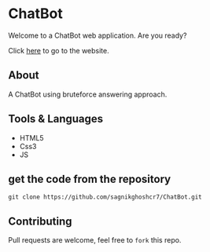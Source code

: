 # ChatBot
Welcome to a ChatBot web application. 
Are you ready?

Click [here](https://sagnikghoshcr7.github.io/ChatBot/) to go to the website.

## About
A ChatBot using bruteforce answering approach.

## Tools & Languages
- HTML5
- Css3
- JS

## get the code from the repository
```
git clone https://github.com/sagnikghoshcr7/ChatBot.git
```
<!--
## Screenshots
![](https://github.com/sagnikghoshcr7/images/blob/master/Bouncing%20Balls.gif)
-->
## Contributing
Pull requests are welcome, feel free to ```fork``` this repo.
